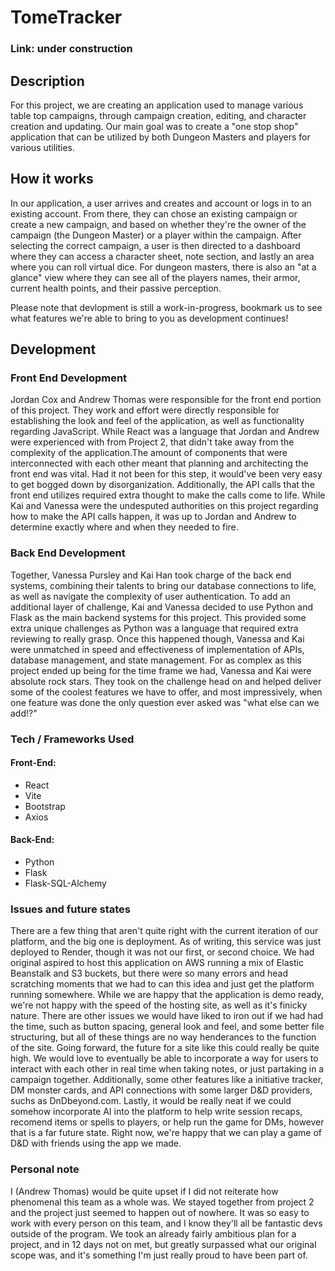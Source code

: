 # TomeTracker

### Link: under construction

## Description

For this project, we are creating an application used to manage various table top campaigns, through campaign creation, editing, and character creation and updating. Our main goal was to create a "one stop shop" application that can be utilized by both Dungeon Masters and players for various utilities.

## How it works

In our application, a user arrives and creates and account or logs in to an existing account. From there, they can chose an existing campaign or create a new campaign, and based on whether they're the owner of the campaign (the Dungeon Master) or a player within the campaign. After selecting the correct campaign, a user is then directed to a dashboard where they can access a character sheet, note section, and lastly an area where you can roll virtual dice. For dungeon masters, there is also an "at a glance" view where they can see all of the players names, their armor, current health points, and their passive perception.

Please note that devlopment is still a work-in-progress, bookmark us to see what features we're able to bring to you as development continues!

## Development

### Front End Development

Jordan Cox and Andrew Thomas were responsible for the front end portion of this project. They work and effort were directly responsible for establishing the look and feel of the application, as well as functionality regarding JavaScript. While React was a language that Jordan and Andrew were experienced with from Project 2, that didn't take away from the complexity of the application.The amount of components that were interconnected with each other meant that planning and architecting the front end was vital. Had it not been for this step, it would've been very easy to get bogged down by disorganization. Additionally, the API calls that the front end utilizes required extra thought to make the calls come to life. While Kai and Vanessa were the undesputed authorities on this project regarding how to make the API calls happen, it was up to Jordan and Andrew to determine exactly where and when they needed to fire. 

### Back End Development

Together, Vanessa Pursley and Kai Han took charge of the back end systems, combining their talents to bring our database connections to life, as well as navigate the complexity of user authentication. To add an additional layer of challenge, Kai and Vanessa decided to use Python and Flask as the main backend systems for this project. This provided some extra unique challenges as Python was a language that required extra reviewing to really grasp. Once this happened though, Vanessa and Kai were unmatched in speed and effectiveness of implementation of APIs, database management, and state management. For as complex as this project ended up being for the time frame we had, Vanessa and Kai were absolute rock stars. They took on the challenge head on and helped deliver some of the coolest features we have to offer, and most impressively, when one feature was done the only question ever asked was "what else can we add!?" 

### Tech / Frameworks Used

#### Front-End:

- React
- Vite
- Bootstrap
- Axios

#### Back-End:

- Python
- Flask
- Flask-SQL-Alchemy

### Issues and future states

There are a few thing that aren't quite right with the current iteration of our platform, and the big one is deployment. As of writing, this service was just deployed to Render, though it was not our first, or second choice. We had original aspired to host this application on AWS running a mix of Elastic Beanstalk and S3 buckets, but there were so many errors and head scratching moments that we had to can this idea and just get the platform running somewhere. While we are happy that the application is demo ready, we're not happy with the speed of the hosting site, as well as it's finicky nature. There are other issues we would have liked to iron out if we had had the time, such as button spacing, general look and feel, and some better file structuring, but all of these things are no way henderances to the function of the site. Going forward, the future for a site like this could really be quite high. We would love to eventually be able to incorporate a way for users to interact with each other in real time when taking notes, or just partaking in a campaign together. Additionally, some other features like a initiative tracker, DM monster cards, and API connections with some larger D&D providers, suchs as DnDbeyond.com. Lastly, it would be really neat if we could somehow incorporate AI into the platform to help write session recaps, recomend items or spells to players, or help run the game for DMs, however that is a far future state. Right now, we're happy that we can play a game of D&D with friends using the app we made.

### Personal note

I (Andrew Thomas) would be quite upset if I did not reiterate how phenomenal this team as a whole was. We stayed together from project 2 and the project just seemed to happen out of nowhere. It was so easy to work with every person on this team, and I know they'll all be fantastic devs outside of the program. We took an already fairly ambitious plan for a project, and in 12 days not on met, but greatly surpassed what our original scope was, and it's something I'm just really proud to have been part of. 
